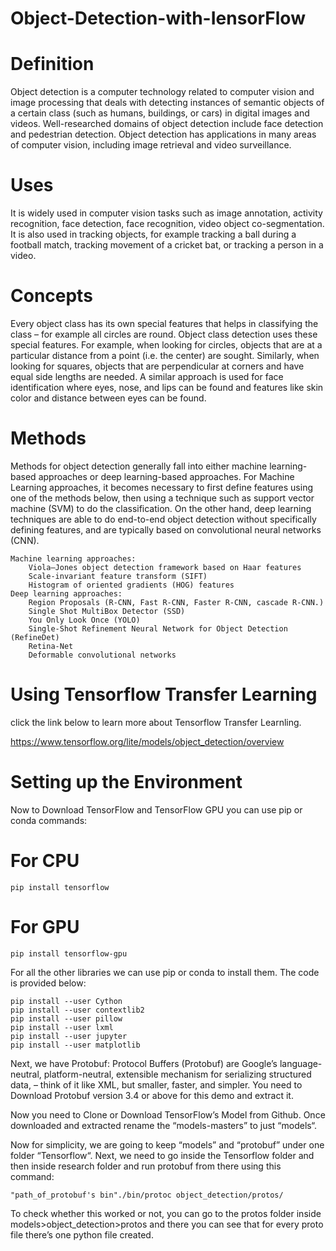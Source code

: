 # Object-Detection-with-IensorFlow

# Definition
Object detection is a computer technology related to computer vision and image processing that deals with detecting instances of semantic objects of a certain class (such as humans, buildings, or cars) in digital images and videos. Well-researched domains of object detection include face detection and pedestrian detection. Object detection has applications in many areas of computer vision, including image retrieval and video surveillance. 

# Uses
It is widely used in computer vision tasks such as image annotation, activity recognition, face detection, face recognition, video object co-segmentation. It is also used in tracking objects, for example tracking a ball during a football match, tracking movement of a cricket bat, or tracking a person in a video. 

# Concepts
Every object class has its own special features that helps in classifying the class – for example all circles are round. Object class detection uses these special features. For example, when looking for circles, objects that are at a particular distance from a point (i.e. the center) are sought. Similarly, when looking for squares, objects that are perpendicular at corners and have equal side lengths are needed. A similar approach is used for face identification where eyes, nose, and lips can be found and features like skin color and distance between eyes can be found. 

# Methods
Methods for object detection generally fall into either machine learning-based approaches or deep learning-based approaches. For Machine Learning approaches, it becomes necessary to first define features using one of the methods below, then using a technique such as support vector machine (SVM) to do the classification. On the other hand, deep learning techniques are able to do end-to-end object detection without specifically defining features, and are typically based on convolutional neural networks (CNN).

    Machine learning approaches:
        Viola–Jones object detection framework based on Haar features
        Scale-invariant feature transform (SIFT)
        Histogram of oriented gradients (HOG) features
    Deep learning approaches:
        Region Proposals (R-CNN, Fast R-CNN, Faster R-CNN, cascade R-CNN.)
        Single Shot MultiBox Detector (SSD)
        You Only Look Once (YOLO)
        Single-Shot Refinement Neural Network for Object Detection (RefineDet)
        Retina-Net
        Deformable convolutional networks

# Using Tensorflow Transfer Learning
click the link below to learn more about Tensorflow Transfer Learnling.

https://www.tensorflow.org/lite/models/object_detection/overview

# Setting up the Environment

Now to Download TensorFlow and TensorFlow GPU you can use pip or conda commands:
	
# For CPU
	pip install tensorflow
# For GPU
	pip install tensorflow-gpu

 

For all the other libraries we can use pip or conda to install them. The code is provided below:
	
	pip install --user Cython
	pip install --user contextlib2
	pip install --user pillow
	pip install --user lxml
	pip install --user jupyter
	pip install --user matplotlib

 

Next, we have Protobuf: Protocol Buffers (Protobuf)  are Google’s language-neutral, platform-neutral, extensible mechanism for serializing structured data, – think of it like XML, but smaller, faster, and simpler. You need to Download Protobuf version 3.4 or above for this demo and extract it.

Now you need to Clone or Download TensorFlow’s Model from Github. Once downloaded and extracted rename the “models-masters” to just “models“.

Now for simplicity, we are going to keep “models” and “protobuf” under one folder “Tensorflow“.
Next, we need to go inside the Tensorflow folder and then inside research folder and run protobuf from there using this command:
	
	"path_of_protobuf's bin"./bin/protoc object_detection/protos/

To check whether this worked or not, you can go to the protos folder inside models>object_detection>protos and there you can see that for every proto file there’s one python file created.
